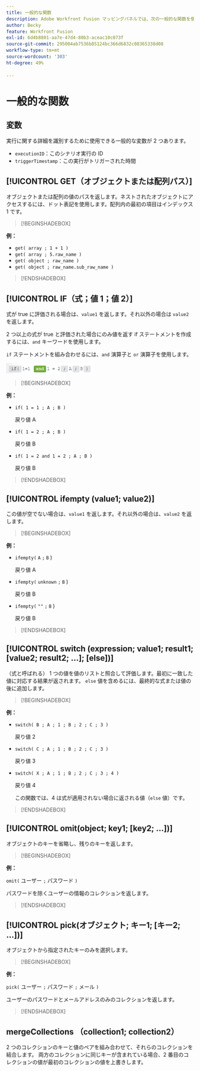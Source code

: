 ```yaml
---
title: 一般的な関数
description: Adobe Workfront Fusion マッピングパネルでは、次の一般的な関数を使用できます。
author: Becky
feature: Workfront Fusion
exl-id: 6d4b8801-aa7e-47d4-80b3-aceac10c073f
source-git-commit: 295004ab7536b85124bc366d6832c08365338d08
workflow-type: tm+mt
source-wordcount: '303'
ht-degree: 49%

---
```


# 一般的な関数

## 変数

実行に関する詳細を識別するために使用できる一般的な変数が 2 つあります。

* `executionID`：このシナリオ実行の ID
* `triggerTimestamp`：この実行がトリガーされた時間

## [!UICONTROL GET（オブジェクトまたは配列パス）]

オブジェクトまたは配列の値のパスを返します。ネストされたオブジェクトにアクセスするには、ドット表記を使用します。配列内の最初の項目はインデックス 1 です。

>[!BEGINSHADEBOX]

**例：**

* `get( array ; 1 + 1 )`
* `get( array ; 5.raw_name )`
* `get( object ; raw_name )`
* `get( object ; raw_name.sub_raw_name )`

>[!ENDSHADEBOX]

## [!UICONTROL IF（式；値 1；値 2）]

式が true に評価される場合は、`value1` を返します。それ以外の場合は `value2` を返します。

2 つ以上の式が true と評価された場合にのみ値を返す if ステートメントを作成するには、`and` キーワードを使用します。

`if` ステートメントを組み合わせるには、`and` 演算子と `or` 演算子を使用します。

![and 演算子 &#x200B;](assets/and-in-if-statement.png)

>[!BEGINSHADEBOX]

**例：**

* `if( 1 = 1 ; A ; B )`

  戻り値 A

* `if( 1 = 2 ; A ; B )`

  戻り値 B

* `if( 1 = 2 and 1 = 2 ; A ; B )`

  戻り値 B

>[!ENDSHADEBOX]

## [!UICONTROL ifempty (value1; value2)]

この値が空でない場合は、`value1` を返します。それ以外の場合は、`value2` を返します。

>[!BEGINSHADEBOX]

**例：**

* `ifempty(` `A` `;` `B` )

  戻り値 A

* `ifempty(` `unknown` `;` `B` )

  戻り値 B

* `ifempty(` `""` `;` `B` )

  戻り値 B

>[!ENDSHADEBOX]

## [!UICONTROL switch (expression; value1; result1; [value2; result2; ...]; [else])]

（式と呼ばれる） 1 つの値を値のリストと照合して評価します。最初に一致した値に対応する結果が返されます。 `else` 値を含めるには、最終的な式または値の後に追加します。

>[!BEGINSHADEBOX]

**例：**

* `switch( B ; A ; 1 ; B ; 2 ; C ; 3 )`

  戻り値 2

* `switch( C ; A ; 1 ; B ; 2 ; C ; 3 )`

  戻り値 3

* `switch( X ; A ; 1 ; B ; 2 ; C ; 3 ; 4 )`

  戻り値 4

  この関数では、4 は式が適用されない場合に返される値（`else` 値）です。

>[!ENDSHADEBOX]

## [!UICONTROL omit(object; key1; [key2; ...])]

オブジェクトのキーを省略し、残りのキーを返します。

>[!BEGINSHADEBOX]

**例：**

`omit(` ユーザー `;` パスワード `)`

パスワードを除くユーザーの情報のコレクションを返します。

>[!ENDSHADEBOX]

## [!UICONTROL pick(オブジェクト; キー1; [キー2; ...])]

オブジェクトから指定されたキーのみを選択します。

>[!BEGINSHADEBOX]

**例：**

`pick(` ユーザー `;` パスワード `;` メール `)`

ユーザーのパスワードとメールアドレスのみのコレクションを返します。

>[!ENDSHADEBOX]

## mergeCollections （collection1; collection2）

2 つのコレクションのキーと値のペアを組み合わせて、それらのコレクションを結合します。 両方のコレクションに同じキーが含まれている場合、2 番目のコレクションの値が最初のコレクションの値を上書きします。
